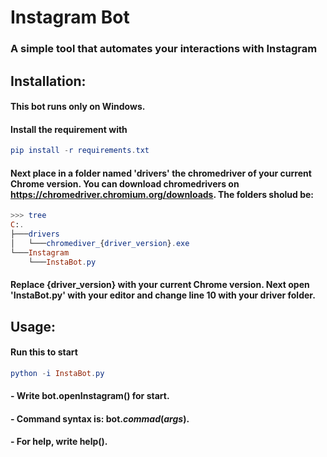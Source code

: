 # Instagram Bot
### A simple tool that automates your interactions with Instagram
## Installation:
#### **This bot runs only on Windows.**
#### Install the requirement with
```elm
pip install -r requirements.txt
```
#### Next place in a folder named 'drivers' the chromedriver of your current Chrome version. You can download chromedrivers on https://chromedriver.chromium.org/downloads. The folders sholud be:
```elm
>>> tree
C:.
├───drivers
│   └───chromediver_{driver_version}.exe
└───Instagram
    └───InstaBot.py
```
#### Replace {driver_version} with your current Chrome version. Next open 'InstaBot.py' with your editor and change line 10 with your driver folder.  
## Usage:
#### Run this to start
```elm
python -i InstaBot.py
```
#### - Write **bot.openInstagram()** for start.
#### - Command syntax is: **bot.*commad*(*args*)**.
#### - For help, write **help()**.